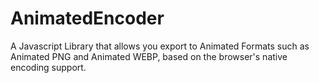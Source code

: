 # AnimatedEncoder
A Javascript Library that allows you export to Animated Formats such as Animated PNG and Animated WEBP, based on the browser's native encoding support.
